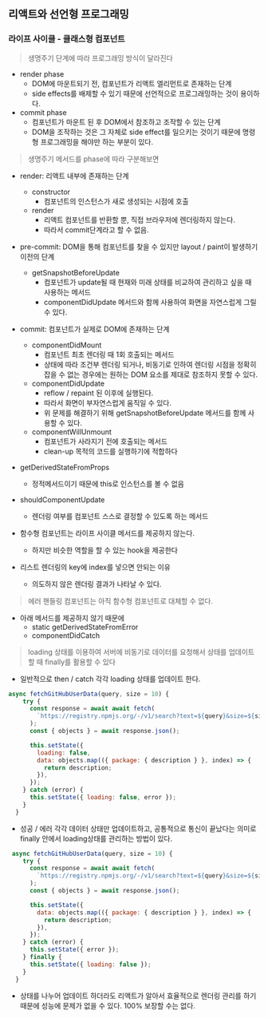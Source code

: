 ## 리액트와 선언형 프로그래밍

### 라이프 사이클 - 클래스형 컴포넌트

> 생명주기 단계에 따라 프로그래밍 방식이 달라진다

- render phase
	- DOM에 마운트되기 전, 컴포넌트가 리액트 엘리먼트로 존재하는 단계
	- side effects를 배제할 수 있기 때문에 선언적으로 프로그래밍하는 것이 용이하다.
- commit phase
	- 컴포넌트가 마운트 된 후 DOM에서 참조하고 조작할 수 있는 단계
	- DOM을 조작하는 것은 그 자체로 side effect를 일으키는 것이기 때문에 명령형 프로그래밍을 해야만 하는 부분이 있다.

> 생명주기 메서드를 phase에 따라 구분해보면

- render: 리액트 내부에 존재하는 단계
	- constructor
		- 컴포넌트의 인스턴스가 새로 생성되는 시점에 호출
	- render
		- 리액트 컴포넌트를 반환할 뿐, 직접 브라우저에 렌더링하지 않는다.
		- 따라서 commit단계라고 할 수 없음.
- pre-commit: DOM을 통해 컴포넌트를 찾을 수 있지만 layout / paint이 발생하기 이전의 단계
	- getSnapshotBeforeUpdate
		- 컴포넌트가 update될 때 현재와 미래 상태를 비교하여 관리하고 싶을 때 사용하는 메서드
		- componentDidUpdate 메서드와 함께 사용하여 화면을 자연스럽게 그릴 수 있다.
- commit: 컴포넌트가 실제로 DOM에 존재하는 단계
	- componentDidMount
		- 컴포넌트 최초 렌더링 때 1회 호출되는 메서드
		- 상태에 따라 조건부 렌더링 되거나, 비동기로 인하여 렌더링 시점을 정확히 잡을 수 없는 경우에는 원하는 DOM 요소를 제대로 참조하지 못할 수 있다.
	- componentDidUpdate
		- reflow / repaint 된 이후에 실행된다.
		- 따라서 화면이 부자연스럽게 움직일 수 있다.
		- 위 문제를 해결하기 위해 getSnapshotBeforeUpdate 메서드를 함께 사용할 수 있다.
	- componentWillUnmount
		- 컴포넌트가 사라지기 전에 호출되는 메서드
		- clean-up 목적의 코드를 실행하기에 적합하다

- getDerivedStateFromProps
	- 정적메서드이기 때문에 this로 인스턴스를 볼 수 없음
- shouldComponentUpdate
	- 렌더링 여부를 컴포넌트 스스로 결정할 수 있도록 하는 메서드

- 함수형 컴포넌트는 라이프 사이클 메서드를 제공하지 않는다.
	- 하지만 비슷한 역할을 할 수 있는 hook을 제공한다

- 리스트 렌더링의 key에 index를 넣으면 안되는 이유
	- 의도하지 않은 렌더링 결과가 나타날 수 있다.

> 에러 핸들링 컴포넌트는 아직 함수형 컴포넌트로 대체할 수 없다.

- 아래 메서드를 제공하지 않기 때문에
	- static getDerivedStateFromError
	- componentDidCatch


> loading 상태를 이용하여 서버에 비동기로 데이터를 요청해서 상태를 업데이트할 때 finally를 활용할 수 있다

- 일반적으로 then / catch 각각 loading 상태를 업데이트 한다.

```jsx
async fetchGitHubUserData(query, size = 10) {
    try {
      const response = await await fetch(
        `https://registry.npmjs.org/-/v1/search?text=${query}&size=${size}`
      );
      const { objects } = await response.json();

      this.setState({
        loading: false,
        data: objects.map(({ package: { description } }, index) => {
          return description;
        }),
      });
    } catch (error) {
      this.setState({ loading: false, error });
    }
  }
```

- 성공 / 에러 각각 데이터 상태만 업데이트하고, 공통적으로 통신이 끝났다는 의미로 finally 안에서 loading상태를 관리하는 방법이 있다.

```jsx
 async fetchGitHubUserData(query, size = 10) {
    try {
      const response = await await fetch(
        `https://registry.npmjs.org/-/v1/search?text=${query}&size=${size}`
      );
      const { objects } = await response.json();

      this.setState({
        data: objects.map(({ package: { description } }, index) => {
          return description;
        }),
      });
    } catch (error) {
      this.setState({ error });
    } finally {
      this.setState({ loading: false });
    }
  }
```
	
- 상태를 나누어 업데이트 하더라도 리액트가 알아서 효율적으로 렌더링 관리를 하기 때문에 성능에 문제가 없을 수 있다. 100% 보장할 수는 없다.